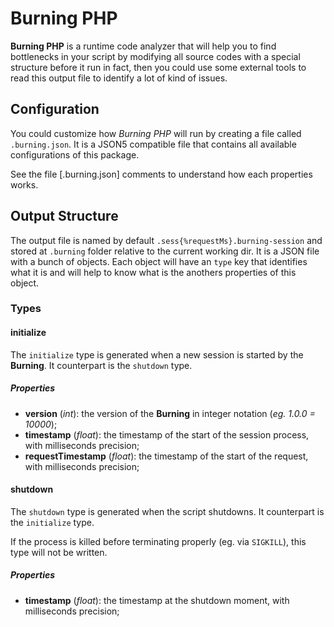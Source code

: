 # Burning PHP  

**Burning PHP** is a runtime code analyzer that will help you to find bottlenecks in your script by modifying all source codes with a special structure before it run in fact, then you could use some external tools to read this output file to identify a lot of kind of issues.

## Configuration

You could customize how *Burning PHP* will run by creating a file called `.burning.json`. It is a JSON5 compatible file that contains all available configurations of this package.

See the file [.burning.json] comments to understand how each properties works.

## Output Structure  

The output file is named by default `.sess{%requestMs}.burning-session` and stored at `.burning` folder relative to the current working dir. It is a JSON file with a bunch of objects. Each object will have an `type` key that identifies what it is and will help to know what is the anothers properties of this object.  

### Types  

#### initialize

The `initialize` type is generated when a new session is started by the **Burning**. It counterpart is the `shutdown` type.

##### Properties

* **version** (*int*): the version of the **Burning** in integer notation (*eg. 1.0.0 = 10000*);
* **timestamp** (*float*): the timestamp of the start of the session process, with milliseconds precision;
* **requestTimestamp** (*float*): the timestamp of the start of the request, with milliseconds precision;

#### shutdown

The `shutdown` type is generated when the script shutdowns. It counterpart is the `initialize` type.

If the process is killed before terminating properly (eg. via `SIGKILL`), this type will not be written.

##### Properties

* **timestamp** (*float*): the timestamp at the shutdown moment, with milliseconds precision;
